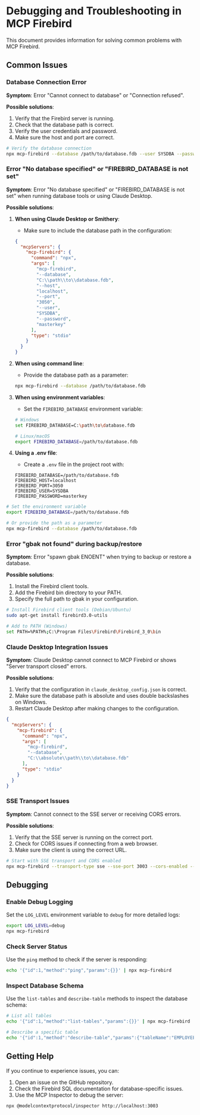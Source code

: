 # Debugging and Troubleshooting in MCP Firebird

This document provides information for solving common problems with MCP Firebird.

## Common Issues

### Database Connection Error

**Symptom**: Error "Cannot connect to database" or "Connection refused".

**Possible solutions**:
1. Verify that the Firebird server is running.
2. Check that the database path is correct.
3. Verify the user credentials and password.
4. Make sure the host and port are correct.

```bash
# Verify the database connection
npx mcp-firebird --database /path/to/database.fdb --user SYSDBA --password masterkey --test-connection
```

### Error "No database specified" or "FIREBIRD_DATABASE is not set"

**Symptom**: Error "No database specified" or "FIREBIRD_DATABASE is not set" when running database tools or using Claude Desktop.

**Possible solutions**:

1. **When using Claude Desktop or Smithery**:
   - Make sure to include the database path in the configuration:
   ```json
   {
     "mcpServers": {
       "mcp-firebird": {
         "command": "npx",
         "args": [
           "mcp-firebird",
           "--database",
           "C:\\path\\to\\database.fdb",
           "--host",
           "localhost",
           "--port",
           "3050",
           "--user",
           "SYSDBA",
           "--password",
           "masterkey"
         ],
         "type": "stdio"
       }
     }
   }
   ```

2. **When using command line**:
   - Provide the database path as a parameter:
   ```bash
   npx mcp-firebird --database /path/to/database.fdb
   ```

3. **When using environment variables**:
   - Set the `FIREBIRD_DATABASE` environment variable:
   ```bash
   # Windows
   set FIREBIRD_DATABASE=C:\path\to\database.fdb

   # Linux/macOS
   export FIREBIRD_DATABASE=/path/to/database.fdb
   ```

4. **Using a .env file**:
   - Create a `.env` file in the project root with:
   ```
   FIREBIRD_DATABASE=/path/to/database.fdb
   FIREBIRD_HOST=localhost
   FIREBIRD_PORT=3050
   FIREBIRD_USER=SYSDBA
   FIREBIRD_PASSWORD=masterkey
   ```

```bash
# Set the environment variable
export FIREBIRD_DATABASE=/path/to/database.fdb

# Or provide the path as a parameter
npx mcp-firebird --database /path/to/database.fdb
```

### Error "gbak not found" during backup/restore

**Symptom**: Error "spawn gbak ENOENT" when trying to backup or restore a database.

**Possible solutions**:
1. Install the Firebird client tools.
2. Add the Firebird bin directory to your PATH.
3. Specify the full path to gbak in your configuration.

```bash
# Install Firebird client tools (Debian/Ubuntu)
sudo apt-get install firebird3.0-utils

# Add to PATH (Windows)
set PATH=%PATH%;C:\Program Files\Firebird\Firebird_3_0\bin
```

### Claude Desktop Integration Issues

**Symptom**: Claude Desktop cannot connect to MCP Firebird or shows "Server transport closed" errors.

**Possible solutions**:
1. Verify that the configuration in `claude_desktop_config.json` is correct.
2. Make sure the database path is absolute and uses double backslashes on Windows.
3. Restart Claude Desktop after making changes to the configuration.

```json
{
  "mcpServers": {
    "mcp-firebird": {
      "command": "npx",
      "args": [
        "mcp-firebird",
        "--database",
        "C:\\absolute\\path\\to\\database.fdb"
      ],
      "type": "stdio"
    }
  }
}
```

### SSE Transport Issues

**Symptom**: Cannot connect to the SSE server or receiving CORS errors.

**Possible solutions**:
1. Verify that the SSE server is running on the correct port.
2. Check for CORS issues if connecting from a web browser.
3. Make sure the client is using the correct URL.

```bash
# Start with SSE transport and CORS enabled
npx mcp-firebird --transport-type sse --sse-port 3003 --cors-enabled --database /path/to/database.fdb --host localhost --port 3050 --user SYSDBA --password masterkey
```

## Debugging

### Enable Debug Logging

Set the `LOG_LEVEL` environment variable to `debug` for more detailed logs:

```bash
export LOG_LEVEL=debug
npx mcp-firebird
```

### Check Server Status

Use the `ping` method to check if the server is responding:

```bash
echo '{"id":1,"method":"ping","params":{}}' | npx mcp-firebird
```

### Inspect Database Schema

Use the `list-tables` and `describe-table` methods to inspect the database schema:

```bash
# List all tables
echo '{"id":1,"method":"list-tables","params":{}}' | npx mcp-firebird

# Describe a specific table
echo '{"id":1,"method":"describe-table","params":{"tableName":"EMPLOYEES"}}' | npx mcp-firebird
```

## Getting Help

If you continue to experience issues, you can:

1. Open an issue on the GitHub repository.
2. Check the Firebird SQL documentation for database-specific issues.
3. Use the MCP Inspector to debug the server:

```bash
npx @modelcontextprotocol/inspector http://localhost:3003
```
